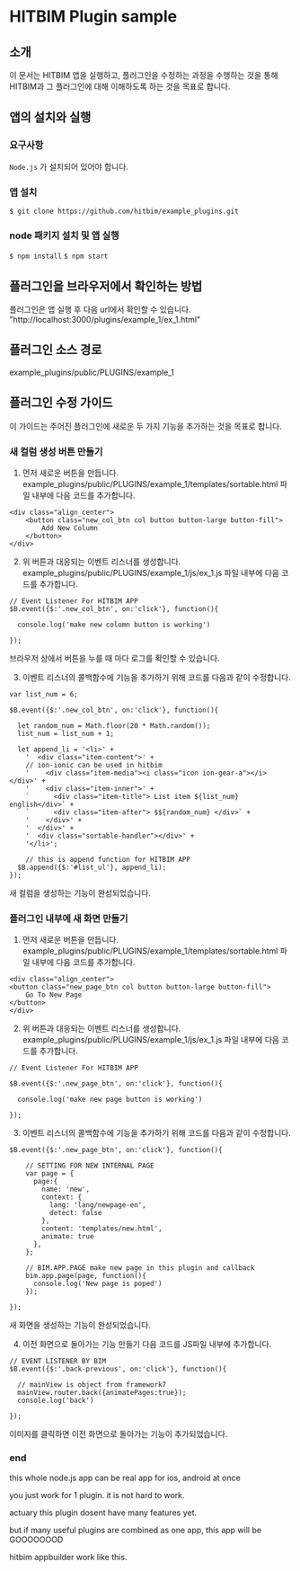 # HITBIM Plugin sample

## 소개
이 문서는 HITBIM 앱을 실행하고, 플러그인을 수정하는 과정을 수행하는 것을 통해 HITBIM과 그 플러그인에 대해 이해하도록 하는 것을 목표로 합니다.

## 앱의 설치와 실행

### 요구사항

`Node.js` 가 설치되어 있어야 합니다.

### 앱 설치
`$ git clone https://github.com/hitbim/example_plugins.git `

### node 패키지 설치 및 앱 실행

`$ npm install`
`$ npm start`

## 플러그인을 브라우저에서 확인하는 방법

플러그인은 앱 실행 후 다음 url에서 확인할 수 있습니다.
"http://localhost:3000/plugins/example_1/ex_1.html"

## 플러그인 소스 경로

example_plugins/public/PLUGINS/example_1

## 플러그인 수정 가이드

이 가이드는 주어진 플러그인에 새로운 두 가지 기능을 추가하는 것을 목표로 합니다.

### 새 컬럼 생성 버튼 만들기

1. 먼저 새로운 버튼을 만듭니다.
example_plugins/public/PLUGINS/example_1/templates/sortable.html 
파일 내부에 다음 코드를 추가합니다.

``` 
<div class="align_center">
    <button class="new_col_btn col button button-large button-fill">
        Add New Column
    </button>
</div>
```

2. 위 버튼과 대응되는 이벤트 리스너를 생성합니다.
example_plugins/public/PLUGINS/example_1/js/ex_1.js
파일 내부에 다음 코드를 추가합니다.

```
// Event Listener For HITBIM APP
$B.event({$:'.new_col_btn', on:'click'}, function(){

  console.log('make new colomn button is working')

});

```

브라우저 상에서 버튼을 누를 때 마다 로그를 확인할 수 있습니다.

3. 이벤트 리스너의 콜백함수에 기능을 추가하기 위해 코드를 다음과 같이 수정합니다.

```
var list_num = 6;

$B.event({$:'.new_col_btn', on:'click'}, function(){

  let random_num = Math.floor(20 * Math.random());
  list_num = list_num + 1;

  let append_li = '<li>' +
    '  <div class="item-content">' +
    // ion-ionic can be used in hitbim
    '    <div class="item-media"><i class="icon ion-gear-a"></i></div>' +
    '    <div class="item-inner">' +
    `      <div class="item-title"> List item ${list_num} english</div>` +
    `      <div class="item-after"> $${random_num} </div>` +
    '    </div>' +
    '  </div>' +
    '  <div class="sortable-handler"></div>' +
    '</li>';

    // this is append function for HITBIM APP
  $B.append({$:'#list_ul'}, append_li);
});
```

새 컬럼을 생성하는 기능이 완성되었습니다.

### 플러그인 내부에 새 화면 만들기

1. 먼저 새로운 버튼을 만듭니다.
example_plugins/public/PLUGINS/example_1/templates/sortable.html 
파일 내부에 다음 코드를 추가합니다.

``` 
<div class="align_center">
<button class="new_page_btn col button button-large button-fill">
    Go To New Page
</button>
</div>
```

2. 위 버튼과 대응되는 이벤트 리스너를 생성합니다.
example_plugins/public/PLUGINS/example_1/js/ex_1.js
파일 내부에 다음 코드를 추가합니다.

```
// Event Listener For HITBIM APP

$B.event({$:'.new_page_btn', on:'click'}, function(){

  console.log('make new page button is working')

});
```

3. 이벤트 리스너의 콜백함수에 기능을 추가하기 위해 코드를 다음과 같이 수정합니다.

```
$B.event({$:'.new_page_btn', on:'click'}, function(){

    // SETTING FOR NEW INTERNAL PAGE
    var page = {
      page:{
        name: 'new',
        context: {
          lang: 'lang/newpage-en',
          detect: false
        },
        content: 'templates/new.html',
        animate: true
      },
    };

    // BIM.APP.PAGE make new page in this plugin and callback
    bim.app.page(page, function(){
      console.log('New page is poped')
    });
    
});
```

새 화면을 생성하는 기능이 완성되었습니다.

4. 이전 화면으로 돌아가는 기능 만들기
다음 코드를 JS파일 내부에 추가합니다.

```
// EVENT LISTENER BY BIM
$B.event({$:'.back-previous', on:'click'}, function(){

  // mainView is object from framework7
  mainView.router.back({animatePages:true});
  console.log('back')

});
```

이미지를 클릭하면 이전 화면으로 돌아가는 기능이 추가되었습니다.

### end

this whole node.js app can be real app for ios, android at once

you just work for 1 plugin. it is not hard to work.

actuary this plugin dosent have many features yet.

but if many useful plugins are combined as one app, this app will be GOOOOOOOD

hitbim appbuilder work like this.
